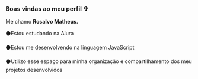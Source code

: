 ### Boas vindas ao meu perfil ✞

Me chamo **Rosalvo Matheus.**

⚫Estou estudando na Alura

⚫Estou me desenvolvendo na linguagem JavaScript

⚫Utilizo esse espaço para minha organização e compartilhamento dos meu projetos desenvolvidos
